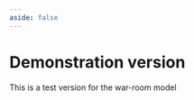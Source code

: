 ```yaml
---
aside: false
---
```


<script setup>
  import scenario from '../components/scenario.vue'
</script>


# Demonstration version

This is a test version for the war-room model
<scenario></scenario>
